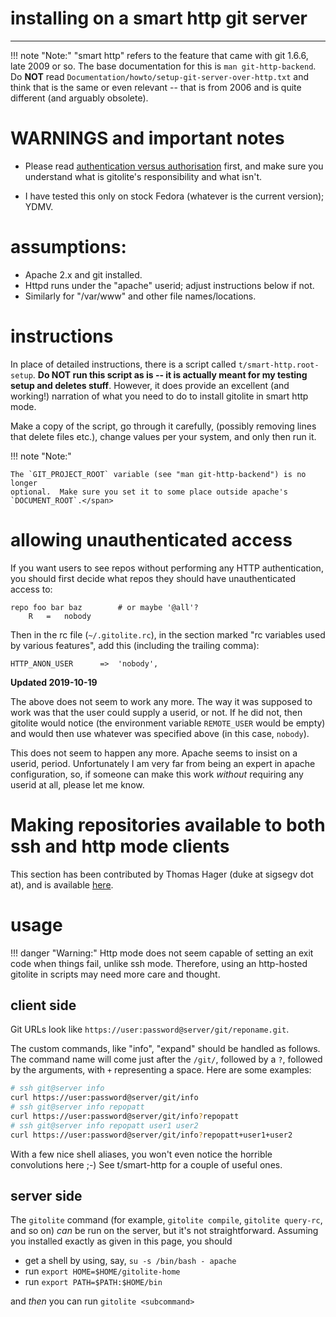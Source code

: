 # installing on a smart http git server

----

!!! note "Note:"
    "smart http" refers to the feature that came with git 1.6.6, late 2009 or
    so.  The base documentation for this is `man git-http-backend`.  Do
    **NOT** read `Documentation/howto/setup-git-server-over-http.txt` and
    think that is the same or even relevant -- that is from 2006 and is quite
    different (and arguably obsolete).

# WARNINGS and important notes

  * Please read [authentication versus authorisation][auth] first, and make
    sure you understand what is gitolite's responsibility and what isn't.

  * I have tested this only on stock Fedora (whatever is the current version);
    YDMV.

[auth]: concepts#authentication-and-authorisation

# assumptions:

  * Apache 2.x and git installed.
  * Httpd runs under the "apache" userid; adjust instructions below if not.
  * Similarly for "/var/www" and other file names/locations.

# instructions

In place of detailed instructions, there is a script called
`t/smart-http.root-setup`.  **Do NOT run this script as is -- it is actually
meant for my testing setup and deletes stuff**.  However, it does provide an
excellent (and working!) narration of what you need to do to install gitolite
in smart http mode.

Make a copy of the script, go through it carefully, (possibly removing lines
that delete files etc.), change values per your system, and only then run it.

!!! note "Note:"

    The `GIT_PROJECT_ROOT` variable (see "man git-http-backend") is no longer
    optional.  Make sure you set it to some place outside apache's
    `DOCUMENT_ROOT`.</span>

# allowing unauthenticated access

If you want users to see repos without performing any HTTP authentication, you
should first decide what repos they should have unauthenticated access to:

    repo foo bar baz        # or maybe '@all'?
        R   =   nobody

Then in the rc file (`~/.gitolite.rc`), in the section marked "rc variables
used by various features", add this (including the trailing comma):

    HTTP_ANON_USER      =>  'nobody',

**Updated 2019-10-19**

The above does not seem to work any more.  The way it was supposed to work was
that the user could supply a userid, or not.  If he did not, then gitolite
would notice (the environment variable `REMOTE_USER` would be empty) and would
then use whatever was specified above (in this case, `nobody`).

This does not seem to happen any more.  Apache seems to insist on a userid,
period.  Unfortunately I am very far from being an expert in apache
configuration, so, if someone can make this work *without* requiring any
userid at all, please let me know.

# Making repositories available to both ssh and http mode clients

This section has been contributed by Thomas Hager (duke at sigsegv dot at),
and is available [here](contrib/ssh-and-http).

# usage

!!! danger "Warning:"
    Http mode does not seem capable of setting an exit code when things fail,
    unlike ssh mode.  Therefore, using an http-hosted gitolite in scripts may
    need more care and thought.

## client side

Git URLs look like `https://user:password@server/git/reponame.git`.

The custom commands, like "info", "expand" should be handled as follows.  The
command name will come just after the `/git/`, followed by a `?`, followed by
the arguments, with `+` representing a space.  Here are some examples:

```sh
# ssh git@server info
curl https://user:password@server/git/info
# ssh git@server info repopatt
curl https://user:password@server/git/info?repopatt
# ssh git@server info repopatt user1 user2
curl https://user:password@server/git/info?repopatt+user1+user2
```

With a few nice shell aliases, you won't even notice the horrible convolutions
here ;-)  See t/smart-http for a couple of useful ones.

## server side

The `gitolite` command (for example, `gitolite compile`, `gitolite query-rc`,
and so on) *can* be run on the server, but it's not straightforward.  Assuming
you installed exactly as given in this page, you should

  * get a shell by using, say, `su -s /bin/bash - apache`
  * run `export HOME=$HOME/gitolite-home`
  * run `export PATH=$PATH:$HOME/bin`

and *then* you can run `gitolite <subcommand>`

